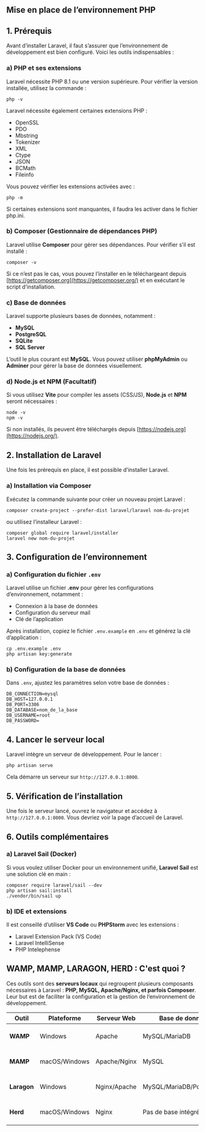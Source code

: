 ## Mise en place de l’environnement PHP

## **1. Prérequis**

Avant d’installer Laravel, il faut s’assurer que l’environnement de développement est bien configuré. Voici les outils indispensables :

### **a) PHP et ses extensions**

Laravel nécessite PHP 8.1 ou une version supérieure. Pour vérifier la version installée, utilisez la commande :

```
php -v
```

Laravel nécessite également certaines extensions PHP :

- OpenSSL
- PDO
- Mbstring
- Tokenizer
- XML
- Ctype
- JSON
- BCMath
- Fileinfo

Vous pouvez vérifier les extensions activées avec :

```
php -m
```

Si certaines extensions sont manquantes, il faudra les activer dans le fichier php.ini.

### **b) Composer (Gestionnaire de dépendances PHP)**

Laravel utilise **Composer** pour gérer ses dépendances. Pour vérifier s’il est installé :

```
composer -v
```

Si ce n’est pas le cas, vous pouvez l’installer en le téléchargeant depuis [https://getcomposer.org](https://getcomposer.org/) et en exécutant le script d’installation.

### **c) Base de données**

Laravel supporte plusieurs bases de données, notamment :

- **MySQL**
- **PostgreSQL**
- **SQLite**
- **SQL Server**

L’outil le plus courant est **MySQL**. Vous pouvez utiliser **phpMyAdmin** ou **Adminer** pour gérer la base de données visuellement.

### **d) Node.js et NPM (Facultatif)**

Si vous utilisez **Vite** pour compiler les assets (CSS/JS), **Node.js** et **NPM** seront nécessaires :

```
node -v
npm -v
```

Si non installés, ils peuvent être téléchargés depuis [https://nodejs.org](https://nodejs.org/).

## **2. Installation de Laravel**

Une fois les prérequis en place, il est possible d’installer Laravel.

### **a) Installation via Composer**

Exécutez la commande suivante pour créer un nouveau projet Laravel :

```
composer create-project --prefer-dist laravel/laravel nom-du-projet

```

ou utilisez l’installeur Laravel :

```
composer global require laravel/installer
laravel new nom-du-projet

```

## **3. Configuration de l’environnement**

### **a) Configuration du fichier `.env`**

Laravel utilise un fichier **.env** pour gérer les configurations d’environnement, notamment :

- Connexion à la base de données
- Configuration du serveur mail
- Clé de l’application

Après installation, copiez le fichier `.env.example` en `.env` et générez la clé d’application :

```
cp .env.example .env
php artisan key:generate

```

### **b) Configuration de la base de données**

Dans `.env`, ajustez les paramètres selon votre base de données :

```
DB_CONNECTION=mysql
DB_HOST=127.0.0.1
DB_PORT=3306
DB_DATABASE=nom_de_la_base
DB_USERNAME=root
DB_PASSWORD=

```

## **4. Lancer le serveur local**

Laravel intègre un serveur de développement. Pour le lancer :

```
php artisan serve
```

Cela démarre un serveur sur `http://127.0.0.1:8000`.

## **5. Vérification de l’installation**

Une fois le serveur lancé, ouvrez le navigateur et accédez à `http://127.0.0.1:8000`. Vous devriez voir la page d’accueil de Laravel.

## **6. Outils complémentaires**

### **a) Laravel Sail (Docker)**

Si vous voulez utiliser Docker pour un environnement unifié, **Laravel Sail** est une solution clé en main :

```
composer require laravel/sail --dev
php artisan sail:install
./vendor/bin/sail up

```

### **b) IDE et extensions**

Il est conseillé d’utiliser **VS Code** ou **PHPStorm** avec les extensions :

- Laravel Extension Pack (VS Code)
- Laravel IntelliSense
- PHP Intelephense

## **WAMP, MAMP, LARAGON, HERD : C'est quoi ?**

Ces outils sont des **serveurs locaux** qui regroupent plusieurs composants nécessaires à Laravel : **PHP, MySQL, Apache/Nginx, et parfois Composer**. Leur but est de faciliter la configuration et la gestion de l’environnement de développement.

| Outil | Plateforme | Serveur Web | Base de données | Points forts |
| --- | --- | --- | --- | --- |
| **WAMP** | Windows | Apache | MySQL/MariaDB | Populaire, stable, bien documenté |
| **MAMP** | macOS/Windows | Apache/Nginx | MySQL | Simple, inclut PHP et phpMyAdmin |
| **Laragon** | Windows | Nginx/Apache | MySQL/MariaDB/PostgreSQL | Léger, rapide, facile à configurer |
| **Herd** | macOS/Windows | Nginx | Pas de base intégrée | Minimaliste, dédié à Laravel |
